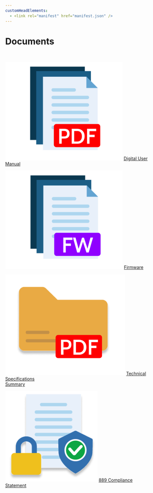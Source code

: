 ```yaml
---
customHeadElements:
  - <link rel="manifest" href="manifest.json" />
---
```


<div className='docs_title'>
  <h1>Documents</h1>
</div>


<br/>

<div className='column_2_images'>

<div className='level_image_column'>

  [![Digital User Manual](/img/CDE/pdf-doc-icon.png)](/docs/CoDroneEDU/Documents/Digital-User-Manual)
  [Digital User Manual](/docs/CoDroneEDU/Documents/Digital-User-Manual)

  [![Firmware](/img/CDE/firmware-icon.png)](/docs/CoDroneEDU/Documents/Firmware)
  [Firmware](/docs/CoDroneEDU/Documents/Firmware)

</div>

</div>

<div className='column_2_images'>

<div className='level_image_column'>

  [![Technical Specifications<br />Summary](/img/CDE/pdf-folder-icon.png)](/docs/CoDroneEDU/Documents/Technical-Specifications-Summary)
  [Technical Specifications<br />Summary](/docs/CoDroneEDU/Documents/Technical-Specifications-Summary)

  <!-- [![Complete User and<br />Safety Guide](/img/CDE/safety-guide-icon.png)](/docs/CoDroneEDU/Documents/Complete-User-and-Safety-Guide)
  [Complete User and<br />Safety Guide](/docs/CoDroneEDU/Documents/Complete-User-and-Safety-Guide) -->

  [![889 Compliance<br />Statement](/img/CDE/889-compliance-statement-icon.png)](/docs/CoDroneEDU/Documents/889-Compliance-Statement)
  [889 Compliance<br />Statement](/docs/CoDroneEDU/Documents/889-Compliance-Statement)

</div>

</div>